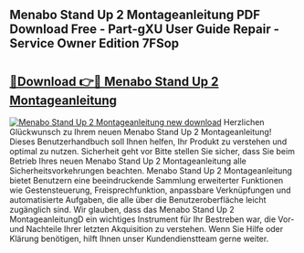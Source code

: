 ## Menabo Stand Up 2 Montageanleitung PDF Download Free - Part-gXU User Guide Repair - Service Owner Edition 7FSop

# <h2><a href="http://df8w7ly.blite.top/?on=Menabo+Stand+Up+2+Montageanleitung">🔗Download 👉🔴 Menabo Stand Up 2 Montageanleitung</a></h2>

[![Menabo Stand Up 2 Montageanleitung new download](https://i.imgur.com/lujVjoI.png)](http://df8w7ly.blite.top/?on=Menabo+Stand+Up+2+Montageanleitung)
Herzlichen Glückwunsch zu Ihrem neuen Menabo Stand Up 2 Montageanleitung! Dieses Benutzerhandbuch soll Ihnen helfen, Ihr Produkt zu verstehen und optimal zu nutzen. Sicherheit geht vor Bitte stellen Sie sicher, dass Sie beim Betrieb Ihres neuen Menabo Stand Up 2 Montageanleitung alle Sicherheitsvorkehrungen beachten. Menabo Stand Up 2 Montageanleitung bietet Benutzern eine beeindruckende Sammlung erweiterter Funktionen wie Gestensteuerung, Freisprechfunktion, anpassbare Verknüpfungen und automatisierte Aufgaben, die alle über die Benutzeroberfläche leicht zugänglich sind. Wir glauben, dass das Menabo Stand Up 2 MontageanleitungD ein wichtiges Instrument für Ihr Bestreben war, die Vor- und Nachteile Ihrer letzten Akquisition zu verstehen. Wenn Sie Hilfe oder Klärung benötigen, hilft Ihnen unser Kundendienstteam gerne weiter.
